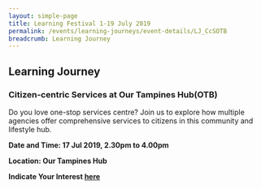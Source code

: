 ```yaml
---
layout: simple-page
title: Learning Festival 1-19 July 2019
permalink: /events/learning-journeys/event-details/LJ_CcSOTB
breadcrumb: Learning Journey
---
```


## Learning Journey 
### Citizen-centric Services at Our Tampines Hub(OTB)

Do you love one-stop services centre? Join us to explore how multiple agencies offer comprehensive services to citizens in this community and lifestyle hub.

**Date and Time: 17 Jul 2019, 2.30pm to 4.00pm**

**Location: Our Tampines Hub**

**Indicate Your Interest [here](https://www.eventbrite.sg/myevent?eid=61090342860)** 
